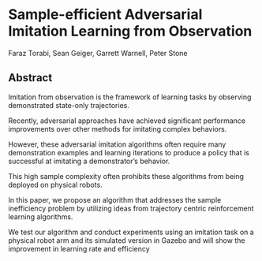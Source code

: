 # Sample-efficient Adversarial Imitation Learning from Observation
Faraz Torabi, Sean Geiger, Garrett Warnell, Peter Stone

## Abstract
Imitation from observation is the framework of learning tasks by observing demonstrated state-only trajectories. 

Recently, adversarial approaches have achieved significant performance improvements over other methods for imitating complex behaviors. 

However, these adversarial imitation algorithms often require many demonstration examples and learning iterations to produce a policy that is successful at imitating a demonstrator’s behavior. 

This high sample complexity often prohibits these algorithms from being deployed on physical robots. 

In this paper, we propose an algorithm that addresses the sample inefficiency problem by utilizing ideas from trajectory centric reinforcement learning algorithms.

We test our algorithm and conduct experiments using an imitation task on a physical robot arm and its simulated version in Gazebo and will show the improvement in learning rate and efficiency
